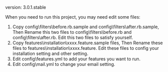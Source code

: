 version: 3.0.1.stable

When you need to run this project, you may need edit some files:
1. Copy config\filters\before.rb.sample and config\filters\after.rb.sample, Then Rename this two files to config\filters\before.rb and config\filters\after.rb.
   Edit this two files to satisfy yourself.
2. Copy features\installation\xxxx.feature.sample files, Then Rename these files to features\installation\xxxx.feature.
   Edit these files to config your installation setting and other setting.
3. Edit config\features.yml to add your features you want to run.
4. Edit config\mail.yml to change your email setting.